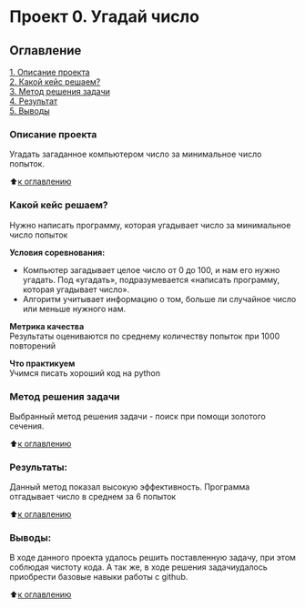 # Проект 0. Угадай число

## Оглавление  
[1. Описание проекта](.README.md#Описание-проекта)  
[2. Какой кейс решаем?](.README.md#Какой-кейс-решаем)  
[3. Метод решения задачи](.README.md#Краткая-информация-о-данных)  
[4. Результат](.README.md#Результат)    
[5. Выводы](.README.md#Выводы) 

### Описание проекта    
Угадать загаданное компьютером число за минимальное число попыток.

:arrow_up:[к оглавлению](_)


### Какой кейс решаем?    
Нужно написать программу, которая угадывает число за минимальное число попыток

**Условия соревнования:**  
- Компьютер загадывает целое число от 0 до 100, и нам его нужно угадать. Под «угадать», подразумевается «написать программу, которая угадывает число».
- Алгоритм учитывает информацию о том, больше ли случайное число или меньше нужного нам.

**Метрика качества**     
Результаты оцениваются по среднему количеству попыток при 1000 повторений

**Что практикуем**     
Учимся писать хороший код на python


### Метод решения задачи
Выбранный метод решения задачи - поиск при помощи золотого сечения.
  
:arrow_up:[к оглавлению](.README.md#Оглавление)


### Результаты:  
Данный метод показал высокую эффективность. Программа отгадывает число в среднем за 6 попыток

:arrow_up:[к оглавлению](.README.md#Оглавление)


### Выводы:  
В ходе данного проекта удалось решить поставленную задачу, при этом соблюдая чистоту кода. А так же, в ходе решения задачиудалось приобрести базовые навыки работы с github.

:arrow_up:[к оглавлению](.README.md#Оглавление)
